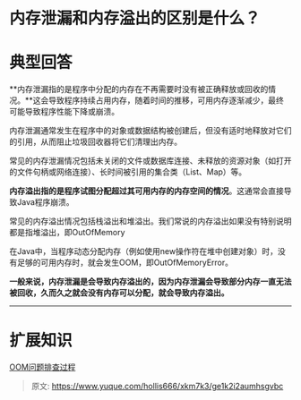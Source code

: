 # 内存泄漏和内存溢出的区别是什么？

# 典型回答


**内存泄漏指的是程序中分配的内存在不再需要时没有被正确释放或回收的情况。**这会导致程序持续占用内存，随着时间的推移，可用内存逐渐减少，最终可能导致程序性能下降或崩溃。



内存泄漏通常发生在程序中的对象或数据结构被创建后，但没有适时地释放对它们的引用，从而阻止垃圾回收器将它们清理出内存。



常见的内存泄漏情况包括未关闭的文件或数据库连接、未释放的资源对象（如打开的文件句柄或网络连接）、长时间被引用的集合类（List、Map）等。



**内存溢出指的是程序试图分配超过其可用内存的内存空间的情况**。这通常会直接导致Java程序崩溃。



常见的内存溢出情况包括栈溢出和堆溢出。我们常说的内存溢出如果没有特别说明都是指堆溢出，即OutOfMemory



在Java中，当程序动态分配内存（例如使用new操作符在堆中创建对象）时，没有足够的可用内存时，就会发生OOM，即OutOfMemoryError。



**一般来说，内存泄漏是会导致内存溢出的，因为内存泄漏会导致部分内存一直无法被回收，久而久之就会没有内存可以分配，就会导致内存溢出。**

****

# 扩展知识


[OOM问题排查过程](https://www.yuque.com/hollis666/xkm7k3/vdnaxh)



> 原文: <https://www.yuque.com/hollis666/xkm7k3/ge1k2i2aumhsgvbc>